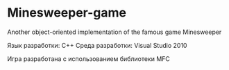 # Minesweeper-game
Another object-oriented implementation of the famous game Minesweeper

Язык разработки: С++
Среда разработки: Visual Studio 2010

Игра разработана с использованием библиотеки MFC

